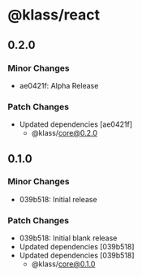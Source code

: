 # @klass/react

## 0.2.0

### Minor Changes

- ae0421f: Alpha Release

### Patch Changes

- Updated dependencies [ae0421f]
  - @klass/core@0.2.0

## 0.1.0

### Minor Changes

- 039b518: Initial release

### Patch Changes

- 039b518: Initial blank release
- Updated dependencies [039b518]
- Updated dependencies [039b518]
  - @klass/core@0.1.0

